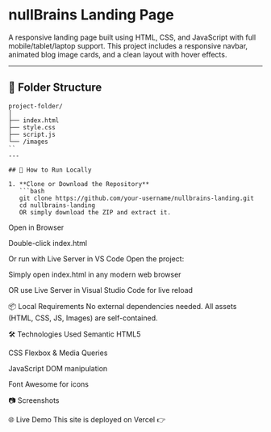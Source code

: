 # nullBrains Landing Page

A responsive landing page built using HTML, CSS, and JavaScript with full mobile/tablet/laptop support. This project includes a responsive navbar, animated blog image cards, and a clean layout with hover effects.

---

## 📁 Folder Structure
```
project-folder/
│
├── index.html
├── style.css
├── script.js
└── /images
``
---

## 🚀 How to Run Locally

1. **Clone or Download the Repository**
   ```bash
   git clone https://github.com/your-username/nullbrains-landing.git
   cd nullbrains-landing
   OR simply download the ZIP and extract it.
   ```

Open in Browser

Double-click index.html

Or run with Live Server in VS Code
Open the project:

Simply open index.html in any modern web browser

OR use Live Server in Visual Studio Code for live reload

📦 Local Requirements
No external dependencies needed.
All assets (HTML, CSS, JS, Images) are self-contained.

🛠 Technologies Used
Semantic HTML5

CSS Flexbox & Media Queries

JavaScript DOM manipulation

Font Awesome for icons

📷 Screenshots


🌐 Live Demo
This site is deployed on Vercel
👉 
